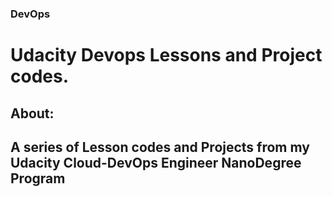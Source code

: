 ### DevOps
# Udacity Devops  Lessons and Project codes.


## **About:**

## A series of Lesson codes and Projects from my Udacity Cloud-DevOps Engineer NanoDegree Program 
